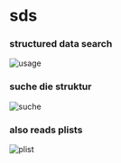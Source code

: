 # sds
### structured data search

![usage](https://raw.githubusercontent.com/monsterkodi/sds/master/img/sds-h.png)

### suche die struktur

![suche](https://raw.githubusercontent.com/monsterkodi/sds/master/img/sds-k.png)

### also reads plists

![plist](https://raw.githubusercontent.com/monsterkodi/sds/master/img/sds-p.png)
